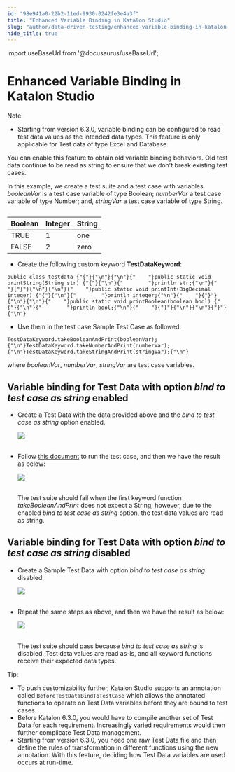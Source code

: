 ```yaml
---
id: "98e941a0-22b2-11ed-9930-0242fe3e4a3f"
title: "Enhanced Variable Binding in Katalon Studio"
slug: "author/data-driven-testing/enhanced-variable-binding-in-katalon-studio"
hide_title: true
---
```

import useBaseUrl from '@docusaurus/useBaseUrl';


# <a id="id" class="anchor_top_offset"/><a id="ariaid-title1" class="anchor_top_offset"/>Enhanced Variable Binding in <span xmlns="http://www.w3.org/1999/xhtml" className="ph">Katalon Studio</span> 

<div xmlns="http://www.w3.org/1999/xhtml" className="note note note_note"><span className="note__title">Note:</span> 
  <ul className="ul"><li className="li">Starting from version 6.3.0, variable binding can be configured to read test data values as the intended data types. This feature is only applicable for Test data of type Excel and Database.</li></ul>
</div>
<p xmlns="http://www.w3.org/1999/xhtml" className="p">You can enable this feature to obtain old variable binding behaviors. Old test data continue to be read as string to ensure that we don't break existing test cases.</p> 
<p xmlns="http://www.w3.org/1999/xhtml" className="p">In this example, we create a test suite and a test case with variables. <em className="ph i">booleanVar</em> is a test case variable of type Boolean; <em className="ph i">numberVar</em> a test case variable of type Number; and, <em className="ph i">stringVar</em> a test case variable of type String.</p> 
<table xmlns="http://www.w3.org/1999/xhtml" className="table"><caption /><thead className="thead"><tr className><th className="entry anchor_top_offset" id="id__entry__1">Boolean</th><th className="entry anchor_top_offset" id="id__entry__2">Integer</th><th className="entry anchor_top_offset" id="id__entry__3">String</th></tr></thead><tbody className="tbody"><tr className><td className="entry" headers="id__entry__1 id__entry__2 id__entry__3 ">TRUE</td><td className="entry" headers="id__entry__1 id__entry__2 id__entry__3 ">1</td><td className="entry" headers="id__entry__1 id__entry__2 id__entry__3 ">one</td></tr><tr className><td className="entry" headers="id__entry__1 id__entry__2 id__entry__3 ">FALSE</td><td className="entry" headers="id__entry__1 id__entry__2 id__entry__3 ">2</td><td className="entry" headers="id__entry__1 id__entry__2 id__entry__3 ">zero</td></tr></tbody></table> 
<ul xmlns="http://www.w3.org/1999/xhtml" className="ul"><li className="li">Create the following custom keyword <strong className="ph b">TestDataKeyword</strong>:</li></ul> 
<pre xmlns="http://www.w3.org/1999/xhtml" className="pre codeblock"><code>public class testdata {"{"}{"\n"}{"\n"}{"    "}public static void printString(String str) {"{"}{"\n"}{"        "}println str;{"\n"}{"    "}{"}"}{"\n"}{"\n"}{"    "}public static void printInt(BigDecimal integer) {"{"}{"\n"}{"        "}println integer;{"\n"}{"    "}{"}"}{"\n"}{"\n"}{"    "}public static void printBoolean(boolean bool) {"{"}{"\n"}{"        "}println bool;{"\n"}{"    "}{"}"}{"\n"}{"\n"}{"}"}{"\n"}</code></pre> 
<ul xmlns="http://www.w3.org/1999/xhtml" className="ul"><li className="li">Use them in the test case Sample Test Case as followed:</li></ul> 
<pre xmlns="http://www.w3.org/1999/xhtml" className="pre codeblock"><code>TestDataKeyword.takeBooleanAndPrint(booleanVar);{"\n"}TestDataKeyword.takeNumberAndPrint(numberVar);{"\n"}TestDataKeyword.takeStringAndPrint(stringVar);{"\n"}</code></pre> 
<p xmlns="http://www.w3.org/1999/xhtml" className="p">where <em className="ph i">booleanVar</em>, <em className="ph i">numberVar</em>, <em className="ph i">stringVar</em> are test case variables.</p> 

## <a id="id_1" class="anchor_top_offset"/>Variable binding for Test Data with option <em xmlns="http://www.w3.org/1999/xhtml" className="ph i">bind to test   case as string</em>  enabled

<ul xmlns="http://www.w3.org/1999/xhtml" className="ul"><li className="li">     <p className="p">Create a Test Data with the data provided above and the <em className="ph i">bind         to test case as string</em> option enabled.</p>     <p className="p">       <img className="image" src={useBaseUrl("https://github.com/katalon-studio/docs-images/raw/master/katalon-studio/docs/bind-as-string/option-enabled.png")} /><br /><br />     </p>   </li><li className="li">     <p className="p">Follow <a className="xref" href="/author/data-driven-testing/run-test-case-with-an-external-data-source">this         document</a> to run the test case, and then we  have the result       as below:</p>     <p className="p">       <img className="image" src={useBaseUrl("https://github.com/katalon-studio/docs-images/raw/master/katalon-studio/docs/bind-as-string/2-failed.png")} /><br /><br />     </p>     <p className="p">The test suite should fail when the first keyword function       <em className="ph i">takeBooleanAndPrint</em> does not expect a String; however, due       to the enabled <em className="ph i">bind to test case as string</em> option, the       test data values are read as string.</p>   </li></ul> 

## <a id="id_2" class="anchor_top_offset"/>Variable binding for Test Data with option <em xmlns="http://www.w3.org/1999/xhtml" className="ph i">bind to test   case as string</em>  disabled

<ul xmlns="http://www.w3.org/1999/xhtml" className="ul"><li className="li">     <p className="p">Create a Sample Test Data with option <em className="ph i">bind to test case as         string</em> disabled.</p>     <p className="p">       <img className="image" src={useBaseUrl("https://github.com/katalon-studio/docs-images/raw/master/katalon-studio/docs/bind-as-string/option-disabled.png")} /><br /><br />     </p>   </li><li className="li">     <p className="p">Repeat the same steps as above, and then we have the result as       below:</p>     <p className="p">       <img className="image" src={useBaseUrl("https://github.com/katalon-studio/docs-images/raw/master/katalon-studio/docs/bind-as-string/4-passed.png")} /><br /><br />     </p>     <p className="p">The test suite should pass because <em className="ph i">bind to test case as         string</em> is disabled. Test data values are read as-is, and all       keyword functions receive their expected data types.</p>   </li></ul> 
<div xmlns="http://www.w3.org/1999/xhtml" className="note tip note_tip"><span className="note__title">Tip:</span> 
  <ul className="ul"><li className="li">To push customizability further, <span className="ph">Katalon Studio</span>  supports an
      annotation called <code className="ph codeph">BeforeTestDataBindToTestCase</code> which
      allows the annotated functions to operate on Test Data variables
      before they are bound to test cases.</li><li className="li">Before Katalon 6.3.0, you would have to compile another set of
      Test Data for each requirement. Increasingly varied requirements
      would then further complicate Test Data management.</li><li className="li">Starting from version 6.3.0, you need one raw Test Data file and
      then define the rules of transformation in different functions
      using the new annotation. With this feature, deciding how Test Data
      variables are used occurs at run-time.</li></ul>
</div>
